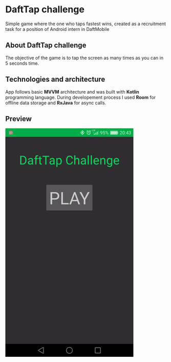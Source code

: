 # DaftTap challenge
Simple game where the one who taps fastest wins, created as a recruitment task for a position of Android intern in DaftMobile
## About DaftTap challenge
The objective of the game is to tap the screen as many times as you can in 5 seconds time.
## Technologies and architecture
App follows basic **MVVM** architecture and was built with **Kotlin** programming language. During developement process I used **Room** for offline
data storage and **RxJava** for async calls.
## Preview
![gif](/pictures/gameplay.gif)
